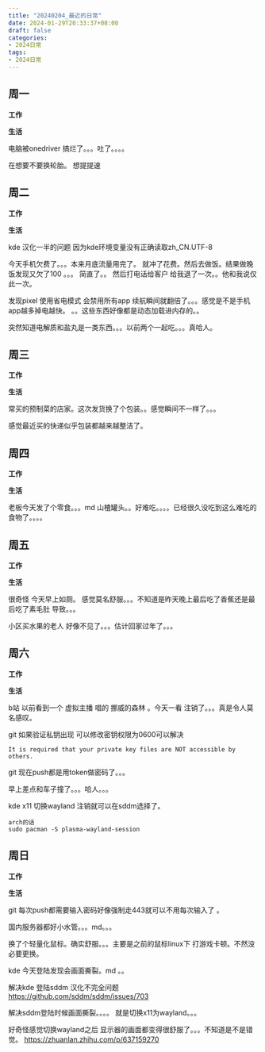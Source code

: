 ```yaml
---
title: "20240204_最近的日常"
date: 2024-01-29T20:33:37+08:00
draft: false
categories:
- 2024日常
tags:
- 2024日常
---
```



## 周一

**工作**



**生活**

电脑被onedriver 搞烂了。。。吐了。。。。

在想要不要换轮胎。 想提提速

## 周二

**工作**



**生活**

kde 汉化一半的问题 因为kde环境变量没有正确读取zh_CN.UTF-8 

今天手机欠费了。。。本来月底流量用完了。 就冲了花费。然后去做饭。结果做晚饭发现又欠了100 。。。 简直了。。 然后打电话给客户 给我退了一次。。他和我说仅此一次。

发现pixel 使用省电模式 会禁用所有app 续航瞬间就翻倍了。。。感觉是不是手机app越多掉电越快。 。。这些东西好像都是动态加载进内存的。。

突然知道电解质和盐丸是一类东西。。。以前两个一起吃。。。真哈人。


## 周三


**工作**



**生活**

常买的预制菜的店家。这次发货换了个包装。。感觉瞬间不一样了。。。

感觉最近买的快递似乎包装都越来越整洁了。


## 周四


**工作**



**生活**

老板今天发了个零食。。。md 山楂罐头。。好难吃。。。。已经很久没吃到这么难吃的食物了。。。。

## 周五


**工作**



**生活**

很奇怪 今天早上如厕。 感觉莫名舒服。。。不知道是昨天晚上最后吃了香蕉还是最后吃了素毛肚 导致。。。

小区买水果的老人 好像不见了。。。估计回家过年了。。。

## 周六


**工作**



**生活**

b站 以前看到一个 虚拟主播 唱的 挪威的森林 。今天一看 注销了。。。真是令人莫名感叹。

git 如果验证私钥出现 可以修改密钥权限为0600可以解决 

```
It is required that your private key files are NOT accessible by others.

```

git 现在push都是用token做密码了。。。

早上差点和车子撞了。。。哈人。。。


kde x11 切换wayland  注销就可以在sddm选择了。

```
arch的话
sudo pacman -S plasma-wayland-session

```

## 周日


**工作**



**生活**

git 每次push都需要输入密码好像强制走443就可以不用每次输入了 。 

国内服务器都好小水管。。。md。。。 

换了个轻量化鼠标。确实舒服。。。主要是之前的鼠标linux下 打游戏卡顿。不然没必要更换。

kde 今天登陆发现会画面撕裂。md 。。

解决kde 登陆sddm 汉化不完全问题 https://github.com/sddm/sddm/issues/703

解决sddm登陆时候画面撕裂。。。。 就是切换x11为wayland。。。

好奇怪感觉切换wayland之后 显示器的画面都变得很舒服了。。。不知道是不是错觉。 https://zhuanlan.zhihu.com/p/637159270
